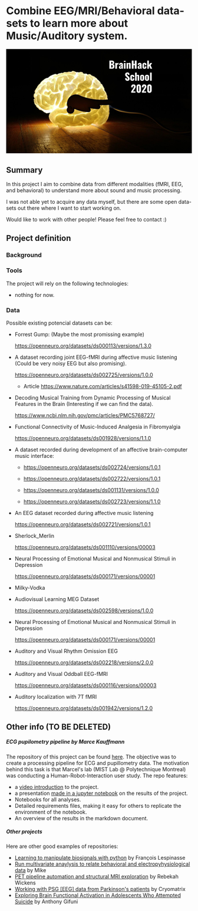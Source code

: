 # Combine EEG/MRI/Behavioral data-sets to learn more about Music/Auditory system.

![BrainHack School](bhs2020.png)

## Summary

In this project I aim to combine data from different modalities (fMRI, EEG, and behavioral) to understand more about sound and music processing.

I was not able yet to acquire any data myself, but there are some open data-sets out there where I want to start working on.

Would like to work with other people! Please feel free to contact :)

<!-- Each project repository should have a markdown file explaining the background and objectives of the project, as well as a summary of the results, and links to the different deliverables of the project. Project reports are incorporated in the BrainHack School (BHS) [website](https://school.brainhackmtl.org/project). Note that the project summary also involves a number of key words. Those are listed on top of the [GitHub repository](https://github.com/brainhack-school2020/project_template), click `manage topics`. -->

## Project definition

### Background

### Tools

The project will rely on the following technologies:

* nothing for now.

### Data

Possible existing potencial datasets can be:

* Forrest Gump: (Maybe the most promissing example)

  https://openneuro.org/datasets/ds000113/versions/1.3.0

* A dataset recording joint EEG-fMRI during affective music listening (Could be very noisy EEG but also promising).

  https://openneuro.org/datasets/ds002725/versions/1.0.0 

  * Article https://www.nature.com/articles/s41598-019-45105-2.pdf  

* Decoding Musical Training from Dynamic Processing of Musical Features in the Brain (Interesting if we can find the data).

  https://www.ncbi.nlm.nih.gov/pmc/articles/PMC5768727/

* Functional Connectivity of Music-Induced Analgesia in Fibromyalgia 

  https://openneuro.org/datasets/ds001928/versions/1.1.0

* A dataset recorded during development of an affective brain-computer music interface:

  * https://openneuro.org/datasets/ds002724/versions/1.0.1

  * https://openneuro.org/datasets/ds002722/versions/1.0.1

  * https://openneuro.org/datasets/ds001131/versions/1.0.0

  * https://openneuro.org/datasets/ds002723/versions/1.1.0
* An EEG dataset recorded during affective music listening

  https://openneuro.org/datasets/ds002721/versions/1.0.1

* Sherlock_Merlin 

  https://openneuro.org/datasets/ds001110/versions/00003

* Neural Processing of Emotional Musical and Nonmusical Stimuli in Depression

  https://openneuro.org/datasets/ds000171/versions/00001

* Milky-Vodka

* Audiovisual Learning MEG Dataset 

  https://openneuro.org/datasets/ds002598/versions/1.0.0

* Neural Processing of Emotional Musical and Nonmusical Stimuli in Depression 

  https://openneuro.org/datasets/ds000171/versions/00001

* Auditory and Visual Rhythm Omission EEG

  https://openneuro.org/datasets/ds002218/versions/2.0.0

* Auditory and Visual Oddball EEG-fMRI

  https://openneuro.org/datasets/ds000116/versions/00003

* Auditory localization with 7T fMRI

  https://openneuro.org/datasets/ds001942/versions/1.2.0


<!-- ### Deliverables

At the end of this project, we will have:
 - The current markdown document, completed and revised.
 - A gallery of the student projects at Brainhack 2020.
 - Instructions on the website about how to submit a pull request to the [BrainHack School website](https://github.com/BrainhackMTL/school) in order to add the project description to the website. 

## Results

### Progress overview

The project was swiftly initiated by P Bellec, based on the existing template created in 2019 by Tristan Glatard and improved by different students. It was really not that hard. Community feedback is expected to lead to rapid further improvements of this first version. 

### Tools I learned during this project

 * **Meta-project** P Bellec learned how to do a meta project for the first time, which is developping a framework while using it at the same time. It felt really weird, but somehow quite fun as well. 
 * **Github workflow-** The successful use of this template approach will demonstrate that it is possible to incorporate dozens of students presentation on a website collaboratively over a few weeks. 
 * **Project content** Through the project reports generated using the template, it is possible to learn about what exactly the brainhack school students are working on. 
 
### Results

#### Deliverable 1: report template

You are currently reading the report template! I will let you judge whether it is useful or not. If you think there is something that could be improved, please do not hesitate to open an issue [here](https://github.com/brainhack-school2020/project_template/issues) and let us know. 

#### Deliverable 2: project gallery

There is not yet a project gallery, as BHS 2020 is the first edition that will incorporate it on the website. You can still check out the [2019 BHS github organization](https://github.com/mtl-brainhack-school-2019)

#### Deliverable 3: Instructions
 
 To be made available soon. 
 
 
## Conclusion and acknowledgement

The BHS team hope you will find this template helpful in documenting your project. Developping this template was a group effort, and benefitted from the feedback and ideas of all BHS students over the years. -->

## Other info (TO BE DELETED)
##### ECG pupilometry pipeline by Marce Kauffmann 

The repository of this project can be found [here](https://github.com/mtl-brainhack-school-2019/ecg_pupillometry_pipeline_kaufmann). The objective was to create a processing pipeline for ECG and pupillometry data. The motivation behind this task is that Marcel's lab (MIST Lab @ Polytechnique Montreal) was conducting a Human-Robot-Interaction user study. The repo features:
 * a [video introduction](http://www.youtube.com/watch/8ZVCNeX42_A) to the project.
 * a presentation [made in a jupyter notebook](https://github.com/mtl-brainhack-school-2019/ecg_pupillometry_pipeline_kaufmann/blob/master/BrainHackPresentation.ipynb) on the results of the project.
 * Notebooks for all analyses.
 * Detailed requirements files, making it easy for others to replicate the environment of the notebook.
 * An overview of the results in the markdown document.

##### Other projects
Here are other good examples of repositories:
- [Learning to manipulate biosignals with python](https://github.com/mtl-brainhack-school-2019/franclespinas-biosignals) by François Lespinasse
- [Run multivariate anaylysis to relate behavioral and electropyhysiological data](https://github.com/mtl-brainhack-school-2019/PLS_PV_Behaviour) by Mike
- [PET pipeline automation and structural MRI exploration](https://github.com/mtl-brainhack-school-2019/rwickens-sMRI-PET) by Rebekah Wickens
- [Working with PSG [EEG] data from Parkinson's patients](https://github.com/mtl-brainhack-school-2019/Soraya-sleep-data-in-PD-patients) by Cryomatrix
- [Exploring Brain Functional Activation in Adolescents Who Attempted Suicide](https://github.com/mtl-brainhack-school-2019/Anthony-Gifuni-repo) by Anthony Gifuni